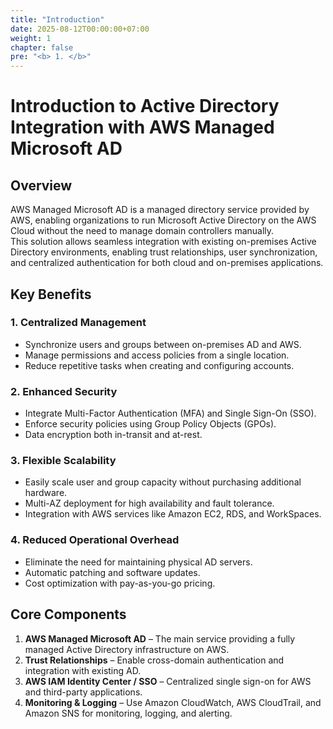 ```yaml
---
title: "Introduction"
date: 2025-08-12T00:00:00+07:00
weight: 1
chapter: false
pre: "<b> 1. </b>"
---
```

# Introduction to Active Directory Integration with AWS Managed Microsoft AD

## Overview
AWS Managed Microsoft AD is a managed directory service provided by AWS, enabling organizations to run Microsoft Active Directory on the AWS Cloud without the need to manage domain controllers manually.  
This solution allows seamless integration with existing on-premises Active Directory environments, enabling trust relationships, user synchronization, and centralized authentication for both cloud and on-premises applications.

## Key Benefits

### 1. Centralized Management
- Synchronize users and groups between on-premises AD and AWS.
- Manage permissions and access policies from a single location.
- Reduce repetitive tasks when creating and configuring accounts.

### 2. Enhanced Security
- Integrate Multi-Factor Authentication (MFA) and Single Sign-On (SSO).
- Enforce security policies using Group Policy Objects (GPOs).
- Data encryption both in-transit and at-rest.

### 3. Flexible Scalability
- Easily scale user and group capacity without purchasing additional hardware.
- Multi-AZ deployment for high availability and fault tolerance.
- Integration with AWS services like Amazon EC2, RDS, and WorkSpaces.

### 4. Reduced Operational Overhead
- Eliminate the need for maintaining physical AD servers.
- Automatic patching and software updates.
- Cost optimization with pay-as-you-go pricing.

## Core Components
1. **AWS Managed Microsoft AD** – The main service providing a fully managed Active Directory infrastructure on AWS.
2. **Trust Relationships** – Enable cross-domain authentication and integration with existing AD.
3. **AWS IAM Identity Center / SSO** – Centralized single sign-on for AWS and third-party applications.
4. **Monitoring & Logging** – Use Amazon CloudWatch, AWS CloudTrail, and Amazon SNS for monitoring, logging, and alerting.
